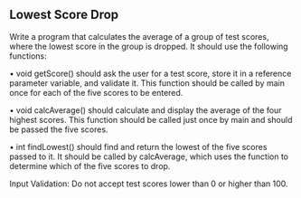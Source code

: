## Lowest Score Drop

Write a program that calculates the average of a group of test scores, where the lowest score in the group is dropped. It should use the following functions:

• void getScore() should ask the user for a test score, store it in a reference parameter variable, and validate it. This function should be called by main once for each of the five scores to be entered.

• void calcAverage() should calculate and display the average of the four highest scores. This function should be called just once by main and should be passed the five scores.

• int findLowest() should find and return the lowest of the five scores passed to it. It should be called by calcAverage, which uses the function to determine which of the five scores to drop.

Input Validation: Do not accept test scores lower than 0 or higher than 100.